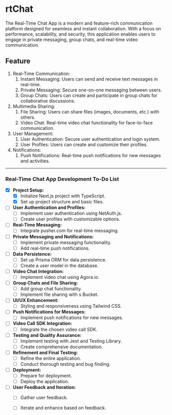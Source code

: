 # rtChat
The Real-Time Chat App is a modern and feature-rich communication platform designed for seamless and instant collaboration. With a focus on performance, scalability, and security, this application enables users to engage in private messaging, group chats, and real-time video communication. 

## Feature 
1. Real-Time Communication:
   1. Instant Messaging:
       Users can send and receive text messages in real-time.
   2. Private Messaging:
       Secure one-on-one messaging between users.
   3. Group Chats:
        Users can create and participate in group chats for collaborative discussions.
2. Multimedia Sharing:
    1. File Sharing:
        Users can share files (images, documents, etc.) with others.
    2. Video Chat:
        Real-time video chat functionality for face-to-face communication.
3. User Management:
    1. User Authentication:
        Secure user authentication and login system.
    2. User Profiles:
        Users can create and customize their profiles.
4. Notifications:
    1. Push Notifications:
        Real-time push notifications for new messages and activities.

---

### Real-Time Chat App Development To-Do List

- [x] **Project Setup:**
  - [x] Initialize Next.js project with TypeScript.
  - [x] Set up project structure and basic files.

- [ ] **User Authentication and Profiles:**
  - [ ] Implement user authentication using NetAuth.js.
  - [ ] Create user profiles with customizable options.

- [ ] **Real-Time Messaging:**
  - [ ] Integrate pusher.com for real-time messaging.

- [ ] **Private Messaging and Notifications:**
  - [ ] Implement private messaging functionality.
  - [ ] Add real-time push notifications.

- [ ] **Data Persistence:**
  - [ ] Set up Prisma ORM for data persistence.
  - [ ] Create a user model in the database.

- [ ] **Video Chat Integration:**
  - [ ] Implement video chat using Agora.io.

- [ ] **Group Chats and File Sharing:**
  - [ ] Add group chat functionality.
  - [ ] Implement file sharing with s Bucket.

- [ ] **UI/UX Enhancement:**
  - [ ] Styling and responsiveness using Tailwind CSS.

- [ ] **Push Notifications for Messages:**
  - [ ] Implement push notifications for new messages.

- [ ] **Video Call SDK Integration:**
  - [ ] Integrate the chosen video call SDK.

- [ ] **Testing and Quality Assurance:**
  - [ ] Implement testing with Jest and Testing Library.
  - [ ] Create comprehensive documentation.

- [ ] **Refinement and Final Testing:**
  - [ ] Refine the entire application.
  - [ ] Conduct thorough testing and bug finding.

- [ ] **Deployment:**
  - [ ] Prepare for deployment.
  - [ ] Deploy the application.

- [ ] **User Feedback and Iteration:**
  - [ ] Gather user feedback.
  - [ ] Iterate and enhance based on feedback.

